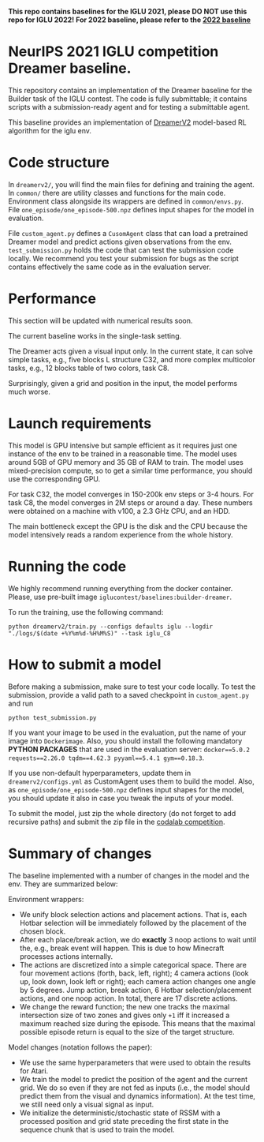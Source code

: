 **This repo contains baselines for the IGLU 2021, please DO NOT use this repo for IGLU 2022! For 2022 baseline, please refer to the [2022 baseline](https://github.com/iglu-contest/IGLU_2022_rl_baseline)**

# NeurIPS 2021 IGLU competition Dreamer baseline. 

This repository contains an implementation of the Dreamer baseline for the Builder task of the IGLU contest. The code is fully submittable; it contains scripts with a submission-ready agent and for testing a submittable agent.

This baseline provides an implementation of [DreamerV2](https://arxiv.org/abs/2010.02193) model-based RL algorithm for the iglu env.

# Code structure

In `dreamerv2/`, you will find the main files for defining and training the agent. In `common/` there are utility classes and functions for the main code. Environment class alongside its wrappers are defined in `common/envs.py`.
File `one_episode/one_episode-500.npz` defines input shapes for the model in evaluation.

File `custom_agent.py` defines a `CusomAgent` class that can load a pretrained Dreamer model and predict actions given observations from the env. `test_submission.py` holds the code that can test the submission code locally. We recommend you test your submission for bugs as the script contains effectively the same code as in the evaluation server.

# Performance 

This section will be updated with numerical results soon. 

The current baseline works in the single-task setting. 

The Dreamer acts given a visual input only. In the current state, it can solve simple tasks, e.g., five blocks L structure C32, and more complex multicolor tasks, e.g., 12 blocks table of two colors, task C8.

Surprisingly, given a grid and position in the input, the model performs much worse.

# Launch requirements

This model is GPU intensive but sample efficient as it requires just one instance of the env to be trained in a reasonable time.
The model uses around 5GB of GPU memory and 35 GB of RAM to train. The model uses mixed-precision compute, so to get a similar time performance, you should use the corresponding GPU. 

For task C32, the model converges in 150-200k env steps or 3-4 hours. For task C8, the model converges in 2M steps or around a day. These numbers were obtained on a machine with v100, a 2.3 GHz CPU, and an HDD.

The main bottleneck except the GPU is the disk and the CPU because the model intensively reads a random experience from the whole history.

# Running the code

We highly recommend running everything from the docker container. Please, use pre-built image `iglucontest/baselines:builder-dreamer`.

To run the training, use the following command:

```
python dreamerv2/train.py --configs defaults iglu --logdir "./logs/$(date +%Y%m%d-%H%M%S)" --task iglu_C8
```

# How to submit a model

Before making a submission, make sure to test your code locally.
To test the submission, provide a valid path to a saved checkpoint in `custom_agent.py` and run

```
python test_submission.py
```

If you want your image to be used in the evaluation, put the name of your image into `Dockerimage`. Also, you should install the following mandatory **PYTHON PACKAGES** that are used in the evaluation server:
`docker==5.0.2 requests==2.26.0 tqdm==4.62.3 pyyaml==5.4.1 gym==0.18.3`.

If you use non-default hyperparameters, update them in `dreamerv2/configs.yml` as CustomAgent uses them
to build the model. Also, as `one_episode/one_episode-500.npz` defines input shapes for the model, you should update it also in case you tweak the inputs of your model.

To submit the model, just zip the whole directory (do not forget to add recursive paths) and submit the zip file in the [codalab competition](https://competitions.codalab.org/competitions/33828).

# Summary of changes

The baseline implemented with a number of changes in the model and the env. They are summarized below: 

Environment wrappers:

  * We unify block selection actions and placement actions. That is, each Hotbar selection will be immediately followed by the placement of the chosen block.
  * After each place/break action, we do **exactly** 3 noop actions to wait until the, e.g., break event will happen. This is due to how Minecraft processes actions internally.
  * The actions are discretized into a simple categorical space. There are four movement actions (forth, back, left, right); 4 camera actions (look up, look down, look left or right); each camera action changes one angle by 5 degrees. Jump action, break action, 6 Hotbar selection/placement actions, and one noop action. In total, there are 17 discrete actions.
  * We change the reward function; the new one tracks the maximal intersection size of two zones and gives only `+1` iff it increased a maximum reached size during the episode. This means that the maximal possible episode return is equal to the size of the target structure.

Model changes (notation follows the paper):

  * We use the same hyperparameters that were used to obtain the results for Atari. 
  * We train the model to predict the position of the agent and the current grid. We do so even if they are not fed as inputs (i.e., the model should predict them from the visual and dynamics information). At the test time, we still need only a visual signal as input.
  * We initialize the deterministic/stochastic state of RSSM with a processed position and grid state preceding the first state in the sequence chunk that is used to train the model.
